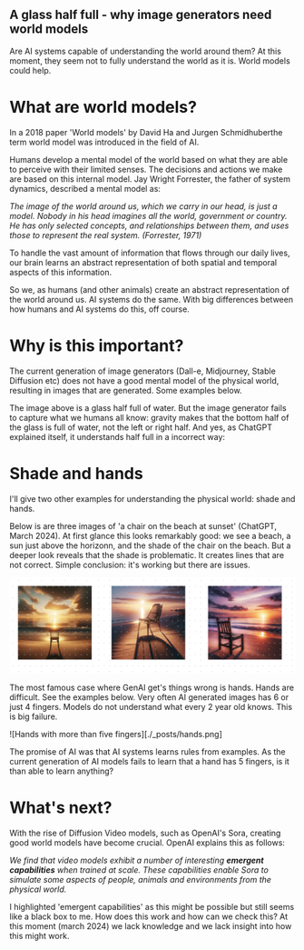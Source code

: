 ## A glass half full - why image generators need world models

Are AI systems capable of understanding the world around them? At this moment, they seem not to fully understand the world as it is. World models could help.

# What are world models?

In a 2018 paper 'World models' by David Ha and Jurgen Schmidhuberthe term world model was introduced in the field of AI.

Humans develop a mental model of the world based on
what they are able to perceive with their limited senses. The
decisions and actions we make are based on this internal
model. Jay Wright Forrester, the father of system dynamics,
described a mental model as:

*The image of the world around us, which we carry in our
head, is just a model. Nobody in his head imagines all
the world, government or country. He has only selected
concepts, and relationships between them, and uses those
to represent the real system. (Forrester, 1971)*

To handle the vast amount of information that flows through
our daily lives, our brain learns an abstract representation
of both spatial and temporal aspects of this information. 

So we, as humans (and other animals) create an abstract representation of the world around us. AI systems do the same. With big differences between how humans and AI systems do this, off course. 



# Why is this important? 

The current generation of image generators (Dall-e, Midjourney, Stable Diffusion etc) does not have a good mental model of the physical world, resulting in images that are generated. Some examples below.

The image above is a glass half full of water. But the image generator fails to capture what we humans all know: gravity makes that the bottom half of the glass is full of water, not the left or right half. And yes, as ChatGPT explained itself, it understands half full in a incorrect way:

# Shade and hands

I'll give two other examples for understanding the physical world: shade and hands. 

Below is are three images of 'a chair on the beach at sunset' (ChatGPT, March 2024). At first glance this looks remarkably good: we see a beach, a sun just above the horizonn, and the shade of the chair on the beach. But a deeper look reveals that the shade is problematic. It creates lines that are not correct. Simple conclusion: it's working but there are issues. 

![A chair on the beach at sunset](./_posts/chair_at_beach.png)

The most famous case where GenAI get's things wrong is hands. Hands are difficult. See the examples below. Very often AI generated images has 6 or just 4 fingers. Models do not understand what every 2 year old knows. This is big failure.

![Hands with more than five fingers][./_posts/hands.png]

The promise of AI was that AI systems learns rules from examples. As the current generation of AI models fails to learn that a hand has 5 fingers, is it than able to learn anything?

# What's next?
With the rise of Diffusion Video models, such as OpenAI's Sora, creating good world models have become crucial. OpenAI explains this as follows: 

*We find that video models exhibit a number of interesting **emergent capabilities** when trained at scale. These capabilities enable Sora to simulate some aspects of people, animals and environments from the physical world.*

I highlighted 'emergent capabilities' as this might be possible but still seems like a black box to me. How does this work and how can we check this? At this moment (march 2024) we lack knowledge and we lack insight into how this might work. 



#

[def]: world_model.png "World model"
[def2]: /chair_at_beach.png
[def3]: /hands.png